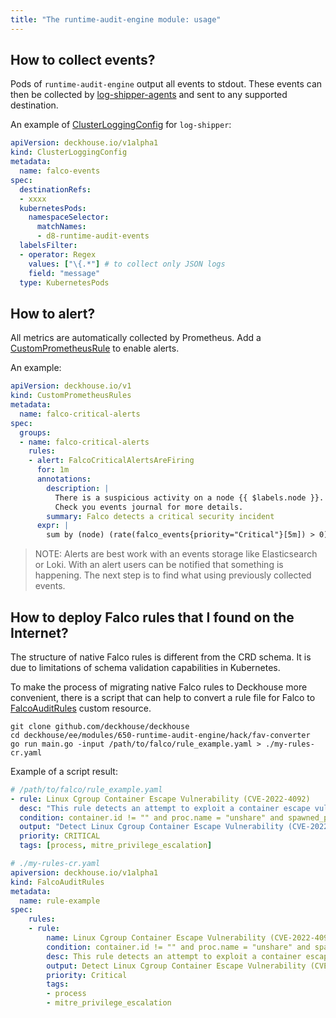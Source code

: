 ```yaml
---
title: "The runtime-audit-engine module: usage"
---
```


## How to collect events?

Pods of `runtime-audit-engine` output all events to stdout.
These events can then be collected by [log-shipper-agents](../460-log-shipper/) and sent to any supported destination.

An example of [ClusterLoggingConfig](/460-log-shipper/cr.html#clusterloggingconfig) for `log-shipper`:

```yaml
apiVersion: deckhouse.io/v1alpha1
kind: ClusterLoggingConfig
metadata:
  name: falco-events
spec:
  destinationRefs:
  - xxxx
  kubernetesPods:
    namespaceSelector:
      matchNames:
      - d8-runtime-audit-events
  labelsFilter:
  - operator: Regex
    values: ["\{.*"] # to collect only JSON logs
    field: "message"
  type: KubernetesPods
```

## How to alert?

All metrics are automatically collected by Prometheus. Add a [CustomPrometheusRule](../300-prometheus/cr.html#customprometheusrules) to enable alerts.

An example:

```yaml
apiVersion: deckhouse.io/v1
kind: CustomPrometheusRules
metadata:
  name: falco-critical-alerts
spec:
  groups:
  - name: falco-critical-alerts
    rules:
    - alert: FalcoCriticalAlertsAreFiring
      for: 1m
      annotations:
        description: |
          There is a suspicious activity on a node {{ $labels.node }}. 
          Check you events journal for more details.
        summary: Falco detects a critical security incident
      expr: |
        sum by (node) (rate(falco_events{priority="Critical"}[5m]) > 0)
```

> NOTE: Alerts are best work with an events storage like Elasticsearch or Loki. With an alert users can be notified that something is happening.
> The next step is to find what using previously collected events.

## How to deploy Falco rules that I found on the Internet?

The structure of native Falco rules is different from the CRD schema.
It is due to limitations of schema validation capabilities in Kubernetes.

To make the process of migrating native Falco rules to Deckhouse more convenient,
there is a script that can help to convert a rule file for Falco to [FalcoAuditRules](cr.html#falcoauditrules) custom resource.

```shell
git clone github.com/deckhouse/deckhouse
cd deckhouse/ee/modules/650-runtime-audit-engine/hack/fav-converter
go run main.go -input /path/to/falco/rule_example.yaml > ./my-rules-cr.yaml
```

Example of a script result:

```yaml
# /path/to/falco/rule_example.yaml
- rule: Linux Cgroup Container Escape Vulnerability (CVE-2022-4092)
  desc: "This rule detects an attempt to exploit a container escape vulnerability in the Linux Kernel."
  condition: container.id != "" and proc.name = "unshare" and spawned_process and evt.args contains "mount" and evt.args contains "-o rdma" and evt.args contains "/release_agent"
  output: "Detect Linux Cgroup Container Escape Vulnerability (CVE-2022-4092) (user=%user.loginname uid=%user.loginuid command=%proc.cmdline args=%proc.args)"
  priority: CRITICAL
  tags: [process, mitre_privilege_escalation]
```

```yaml
# ./my-rules-cr.yaml
apiversion: deckhouse.io/v1alpha1
kind: FalcoAuditRules
metadata:
  name: rule-example
spec:
    rules:
    - rule:
        name: Linux Cgroup Container Escape Vulnerability (CVE-2022-4092)
        condition: container.id != "" and proc.name = "unshare" and spawned_process and evt.args contains "mount" and evt.args contains "-o rdma" and evt.args contains "/release_agent"
        desc: This rule detects an attempt to exploit a container escape vulnerability in the Linux Kernel.
        output: Detect Linux Cgroup Container Escape Vulnerability (CVE-2022-4092) (user=%user.loginname uid=%user.loginuid command=%proc.cmdline args=%proc.args)
        priority: Critical
        tags:
        - process
        - mitre_privilege_escalation
```
